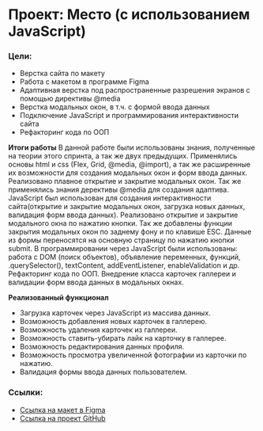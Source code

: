 # Проект: Место (c использованием JavaScript)

### Цели:
* Верстка сайта по макету
* Работа с макетом в программе Figma
* Адаптивная верстка под распространенные разрешения экранов с помощью директивы @media
* Верстка модальных окон, в т.ч. с формой ввода данных
* Подключение JavaScript и программирования интерактивности сайта
* Рефакторинг кода по ООП

**Итоги работы**
В данной работе были использованы знания, полученные на теории этого спринта, а так же двух предыдущих. Применялись основы html и css (Flex, Grid, @media, @import), а так же расширенные их возможности для создания модальных окон и форм ввода данных. Реализовано плавное открытие и закрытие модальных окон. Так же применялись знания дерективы @media для создания адаптива. JavaScript был использован для создания интерактивности сайта(открытие и закрытие модальных окон, загрузка новых данных, валидация форм ввода данных).  Реализовано открытие и закрытие модального окна по нажатию кнопки. Так же добавлены функции закрытия модальных окон по заднему фону и по клавише ESC. Данные из формы переносятся на основную страницу по нажатию кнопки submit. В программировании через JavaScript были использованы: работа с DOM (поиск объектов), объявление переменных, функций, .querySelector(), textContent, addEventListener, enableValidation и др.
Рефакторинг кода по ООП. Внедрение класса карточек галлереи и валидации форм ввода данных в модальных окнах.

**Реализованный функционал**
 * Загрузка карточек через JavaScript из массива данных.
 * Возможность добавления новых карточек в галлерею.
 * Возможность удаления карточек из галлереи.
 * Возможность ставить-убирать лайк на карточку в галлерее.
 * Возможность редактирования данных профиля.
 * Возможность просмотра увеличенной фотографии из карточки по нажатию.
 * Валидация формы ввода данных пользователем.

### Сcылки:
* [Ссылка на макет в Figma](https://www.figma.com/file/2cn9N9jSkmxD84oJik7xL7/JavaScript.-Sprint-4?node-id=0%3A1)
* [Ccылка на проект GitHub](https://felitset.github.io/mesto/)



